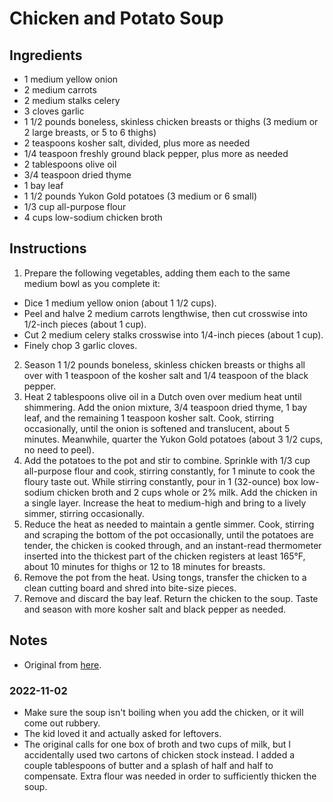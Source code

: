 # Chicken and Potato Soup

## Ingredients
- 1 medium yellow onion
- 2 medium carrots
- 2 medium stalks celery
- 3 cloves garlic
- 1 1/2 pounds boneless, skinless chicken breasts or thighs (3 medium or 2 large breasts, or 5 to 6 thighs)
- 2 teaspoons kosher salt, divided, plus more as needed
- 1/4 teaspoon freshly ground black pepper, plus more as needed
- 2 tablespoons olive oil
- 3/4 teaspoon dried thyme
- 1 bay leaf
- 1 1/2 pounds Yukon Gold potatoes (3 medium or 6 small)
- 1/3 cup all-purpose flour
- 4 cups low-sodium chicken broth

## Instructions
1. Prepare the following vegetables, adding them each to the same medium bowl as you complete it:
  * Dice 1 medium yellow onion (about 1 1/2 cups).
  * Peel and halve 2 medium carrots lengthwise, then cut crosswise into 1/2-inch pieces (about 1 cup).
  * Cut 2 medium celery stalks crosswise into 1/4-inch pieces (about 1 cup).
  * Finely chop 3 garlic cloves.
2. Season 1 1/2 pounds boneless, skinless chicken breasts or thighs all over with 1 teaspoon of the kosher salt and 1/4 teaspoon of the black pepper.
3. Heat 2 tablespoons olive oil in a Dutch oven over medium heat until shimmering. Add the onion mixture, 3/4 teaspoon dried thyme, 1 bay leaf, and the remaining 1 teaspoon kosher salt. Cook, stirring occasionally, until the onion is softened and translucent, about 5 minutes. Meanwhile, quarter the Yukon Gold potatoes (about 3 1/2 cups, no need to peel).
4. Add the potatoes to the pot and stir to combine. Sprinkle with 1/3 cup all-purpose flour and cook, stirring constantly, for 1 minute to cook the floury taste out. While stirring constantly, pour in 1 (32-ounce) box low-sodium chicken broth and 2 cups whole or 2% milk. Add the chicken in a single layer. Increase the heat to medium-high and bring to a lively simmer, stirring occasionally.
5. Reduce the heat as needed to maintain a gentle simmer. Cook, stirring and scraping the bottom of the pot occasionally, until the potatoes are tender, the chicken is cooked through, and an instant-read thermometer inserted into the thickest part of the chicken registers at least 165°F, about 10 minutes for thighs or 12 to 18 minutes for breasts.
6. Remove the pot from the heat. Using tongs, transfer the chicken to a clean cutting board and shred into bite-size pieces.
7. Remove and discard the bay leaf. Return the chicken to the soup. Taste and season with more kosher salt and black pepper as needed.

## Notes
- Original from [here](https://www.thekitchn.com/chicken-potato-soup-recipe-23411729).
### 2022-11-02
- Make sure the soup isn't boiling when you add the chicken, or it will come out rubbery.
- The kid loved it and actually asked for leftovers.
- The original calls for one box of broth and two cups of milk, but I accidentally used two cartons of chicken stock instead.  I added a couple tablespoons of butter and a splash of half and half to compensate.  Extra flour was needed in order to sufficiently thicken the soup.
